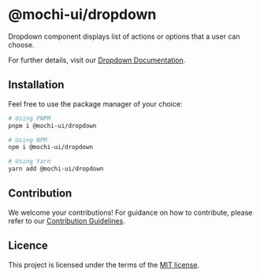 # @mochi-ui/dropdown

Dropdown component displays list of actions or options that a user can choose.

For further details, visit our
[Dropdown Documentation](https://ds.console.so/?path=/docs/components-dropdown--docs).

## Installation

Feel free to use the package manager of your choice:

```sh
# Using PNPM
pnpm i @mochi-ui/dropdown

# Using NPM
npm i @mochi-ui/dropdown

# Using Yarn
yarn add @mochi-ui/dropdown
```

## Contribution

We welcome your contributions! For guidance on how to contribute, please refer
to our [Contribution Guidelines](/CONTRIBUTING.md).

## Licence

This project is licensed under the terms of the
[MIT license](https://choosealicense.com/licenses/mit/).
